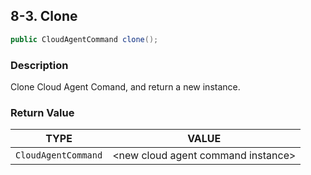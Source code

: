 ## 8-3. Clone

```java
public CloudAgentCommand clone();
```

### Description

Clone Cloud Agent Comand, and return a new instance.

### Return Value

| TYPE | VALUE |
| :---: | :---: |
| `CloudAgentCommand` | &lt;new cloud agent command instance&gt; |
